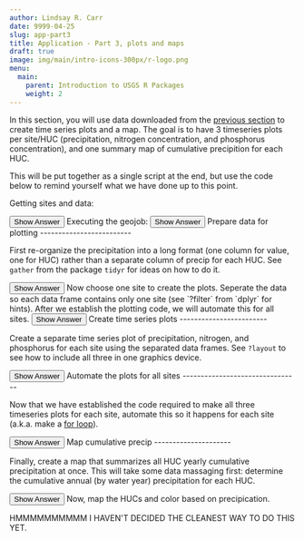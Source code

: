 ```yaml
---
author: Lindsay R. Carr
date: 9999-04-25
slug: app-part3
title: Application - Part 3, plots and maps
draft: true 
image: img/main/intro-icons-300px/r-logo.png
menu:
  main:
    parent: Introduction to USGS R Packages
    weight: 2
---
```

In this section, you will use data downloaded from the [previous section](/usgs-packages/app-part2) to create time series plots and a map. The goal is to have 3 timeseries plots per site/HUC (precipitation, nitrogen concentration, and phosphorus concentration), and one summary map of cumulative precipition for each HUC.

This will be put together as a single script at the end, but use the code below to remind yourself what we have done up to this point.

Getting sites and data:

<button class="ToggleButton" onclick="toggle_visibility('get-sites-data')">
Show Answer
</button>
              <div id="get-sites-data" style="display:none">

``` r
library(sbtools)
library(dataRetrieval)
library(geoknife)

# identify site id and query for files
sb_site_id <- "59848b35e4b0e2f5d46717d1"
avail_files <- item_list_files(sb_site_id)

# use appropriate reader to get file (tab delimited) into R & get site numbers
sb_sites_df <- read.table(avail_files$url[1], sep="\t", header=TRUE,
                          colClasses = "character", stringsAsFactors = FALSE)
sites <- sb_sites_df$site_number

# get HUC 8 codes for precip data
sb_sites_info <- readNWISsite(sites)
huc8s <- sb_sites_info$huc_cd

# define period
startDate <- "2015-10-01"
endDate <- "2016-09-30"

# download nutrient data
pcodes_nitrogen <- c("00613", "00618", "00631")
pcodes_phosphorus <- c("00665")
nitrogen_data <- readNWISqw(siteNumbers = sites, parameterCd = pcodes_nitrogen,
                            startDate = startDate, endDate = endDate)
phosphorus_data <- readNWISqw(siteNumbers = sites, parameterCd = pcodes_phosphorus,
                              startDate = startDate, endDate = endDate)

# download precip data
precip_stencil <- webgeom(paste0('HUC8::', paste(huc8s, collapse=",")))
precip_knife <- webprocess() # accept defaults for weighted average
all_webdata <- query("webdata")
precip_fabric <- webdata(all_webdata["United States Stage IV Quantitative Precipitation Archive"])
variables(precip_fabric) <- query(precip_fabric, 'variables')
times(precip_fabric) <- c(startDate, endDate)
```

</div>
Executing the geojob:

<button class="ToggleButton" onclick="toggle_visibility('execute-job-off')">
Show Answer
</button>
              <div id="execute-job-off" style="display:none">

``` r
precip_geojob <- geoknife(precip_stencil, precip_fabric, precip_knife)
wait(precip_geojob, sleep.time = 10) # add `wait` when running scripts
precip_data <- result(precip_geojob)
```

</div>
Prepare data for plotting
-------------------------

First re-organize the precipitation into a long format (one column for value, one for HUC) rather than a separate column of precip for each HUC. See `gather` from the package `tidyr` for ideas on how to do it.

<button class="ToggleButton" onclick="toggle_visibility('reorganize-precip-data')">
Show Answer
</button>
              <div id="reorganize-precip-data" style="display:none">

``` r
library(tidyr)
precip_data_long <- gather(precip_data, huc8, precip, -which(!names(precip_data) %in% huc8s))
```

</div>
Now choose one site to create the plots. Seperate the data so each data frame contains only one site (see `?filter` from `dplyr` for hints). After we establish the plotting code, we will automate this for all sites.

<button class="ToggleButton" onclick="toggle_visibility('filter-data')">
Show Answer
</button>
              <div id="filter-data" style="display:none">

``` r
library(dplyr)

nitrogen_site1 <- filter(nitrogen_data, site_no == sites[1])
phosphorus_site1 <- filter(phosphorus_data, site_no == sites[1])

huc_site1 <- filter(sb_sites_info, site_no == sites[1])$huc_cd # corresponding HUC8
precip_site1 <- filter(precip_data_long, huc8 == huc_site1)
```

</div>
Create time series plots
------------------------

Create a separate time series plot of precipitation, nitrogen, and phosphorus for each site using the separated data frames. See `?layout` to see how to include all three in one graphics device.

<button class="ToggleButton" onclick="toggle_visibility('time-series-plots')">
Show Answer
</button>
              <div id="time-series-plots" style="display:none">

``` r
layout(matrix(1:3, nrow=3))
plot(precip_site1$DateTime, precip_site1$precip,
     col="red", pch=20, xlab = "Time", ylab = "Precip accumulation, in")
plot(nitrogen_site1$sample_dt, nitrogen_site1$result_va, 
     col="green", pch=20, xlab = "Time", ylab = "Nitrogren concentration, mg/l")
plot(phosphorus_site1$sample_dt, phosphorus_site1$result_va,
     col="blue", pch=20, xlab = "Time", ylab = "Phosphorus concentration, mg/l")
```

<img src='../static/app-part3/time-series-plots-1.png'/ title='TODO'/>
</div>
Automate the plots for all sites
--------------------------------

Now that we have established the code required to make all three timeseries plots for each site, automate this so it happens for each site (a.k.a. make a [for loop](/intro-curriculum/reproduce/#looping)).

<button class="ToggleButton" onclick="toggle_visibility('automate-time-series-plots')">
Show Answer
</button>
              <div id="automate-time-series-plots" style="display:none">

``` r
for(i in sites){
  huc_site_i <- filter(sb_sites_info, site_no == i)$huc_cd # corresponding HUC8

  precip_site_i <- filter(precip_data_long, huc8 == huc_site1)
  nitrogen_site_i <- filter(nitrogen_data, site_no == i)
  phosphorus_site_i <- filter(phosphorus_data, site_no == i)
  
  layout(matrix(1:3, nrow=3))
  plot(precip_site_i$DateTime, precip_site_i$precip,
       col="red", pch=20, xlab = "Time", ylab = "Precip accumulation, in",
       main = paste("Site", i))
  plot(nitrogen_site_i$sample_dt, nitrogen_site_i$result_va, 
       col="green", pch=20, xlab = "Time", ylab = "Nitrogren concentration, mg/l")
  plot(phosphorus_site_i$sample_dt, phosphorus_site_i$result_va,
       col="blue", pch=20, xlab = "Time", ylab = "Phosphorus concentration, mg/l")
}
```

<img src='../static/app-part3/automate-time-series-plots-1.png'/ title='TODO'/><img src='../static/app-part3/automate-time-series-plots-2.png'/ title='TODO'/><img src='../static/app-part3/automate-time-series-plots-3.png'/ title='TODO'/>
</div>
Map cumulative precip
---------------------

Finally, create a map that summarizes all HUC yearly cumulative precipitation at once. This will take some data massaging first: determine the cumulative annual (by water year) precipitation for each HUC.

<button class="ToggleButton" onclick="toggle_visibility('cumulative-precip')">
Show Answer
</button>
              <div id="cumulative-precip" style="display:none">

``` r
precip_annual <- precip_data_long %>%
  rename(dateTime = DateTime) %>% # need to rename to use with addWaterYear
  addWaterYear() %>% 
  group_by(waterYear, huc8) %>% 
  summarize(cumulative_precip = sum(precip))
```

</div>
Now, map the HUCs and color based on precipication.

HMMMMMMMMMM I HAVEN'T DECIDED THE CLEANEST WAY TO DO THIS YET.
